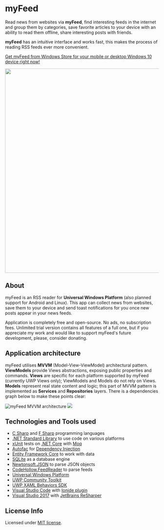 # myFeed
Read news from websites via <b>myFeed</b>, find interesting feeds in the internet and group them by categories, save favorite articles to your device with an ability to read them offline, share interesting posts with friends.

<b>myFeed</b> has an intuitive interface and works fast, this makes the process of reading RSS feeds ever more convenient. 

<a href="https://www.microsoft.com/en-us/store/apps/myfeed/9nblggh4nw02">Get myFeed from Windows Store for your mobile or desktop Windows 10 device right now!</a>

<a href="https://www.microsoft.com/en-us/store/apps/myfeed/9nblggh4nw02">
  <img src="https://worldbeater.github.io/mockups/myFeed.png" width="670"/>
</a>

## About

myFeed is an RSS reader for <b>Universal Windows Platform</b> (also planned support for Android and Linux). This app can collect news from websites, save them to your device and send toast notifications for you once new posts appear in your news feeds.

Application is completely free and open-source. No ads, no subscription fees. Unlimited trial version contains all features of a full one, but if you appreciate my work and would like to support myFeed's future development, please, consider donating.

## Application architecture

myFeed utilises <b>MVVM</b> (Model-View-ViewModel) architectural pattern. <b>ViewModels</b> provide Views abstractions, exposing public properties and commands. <b>Views</b> are specific for each platform supported by myFeed (currently UWP Views only); ViewModels and Models do not rely on Views. <b>Models</b> represent real state content and logic; this part of MVVM pattern is implemented as <b>Services</b> and <b>Repositories</b> layers. There is a dependencies graph below to make these points clear:

![myFeed MVVM architecture](DependenciesGraph/.png)
<img src="/">

## Technologies and Tools used

- <a href="https://docs.microsoft.com/en-us/dotnet/csharp/csharp">C Sharp</a> and <a href="https://docs.microsoft.com/en-us/dotnet/fsharp/">F Sharp</a> programming languages 
- <a href="https://docs.microsoft.com/en-us/dotnet/standard/net-standard">.NET Standard Library</a> to use code on various platforms 
- <a href="http://xunit.github.io/">xUnit</a> tests on <a href="https://www.microsoft.com/net/core">.NET Core</a> with <a href="https://github.com/moq/moq4">Moq</a>
- <a href="https://autofac.org/">Autofac</a> for <a href="https://en.wikipedia.org/wiki/Dependency_injection">Dependency Injection</a>
- <a href="https://github.com/aspnet/EntityFrameworkCore">Entity Framework Core</a> to work with data
- <a href="http://www.sqlite.org/">SQLite</a> as a database engine
- <a href="https://www.newtonsoft.com/json">Newtonsoft.JSON</a> to parse JSON objects
- <a href="https://github.com/codehollow/FeedReader">CodeHollow.FeedReader</a> to parse feeds
- <a href="https://developer.microsoft.com/en-us/windows/apps">Universal Windows Platform</a>
- <a href="https://github.com/Microsoft/UWPCommunityToolkit">UWP Community Toolkit</a>
- <a href="https://github.com/Microsoft/XamlBehaviors">UWP XAML Behaviors SDK</a>
- <a href="https://code.visualstudio.com/">Visual Studio Code</a> with <a href="http://ionide.io/">Ionide plugin</a>
- <a href="https://www.visualstudio.com/ru/vs/whatsnew/">Visual Studio 2017</a> with <a href="https://www.jetbrains.com/resharper/">JetBrains ReSharper</a>

## License Info
Licensed under <a href="https://github.com/Worldbeater/myFeed/blob/master/LICENSE.md">MIT license</a>.